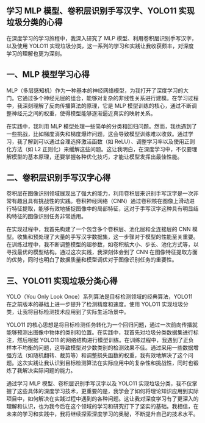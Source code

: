 ## 学习 MLP 模型、卷积层识别手写汉字、YOLO11 实现垃圾分类的心得
在深度学习的学习旅程中，我深入研究了 MLP 模型、利用卷积层识别手写汉字，以及使用 YOLO11 实现垃圾分类，这一系列的学习和实践让我收获颇丰，对深度学习的理解也更为深刻。
## 一、MLP 模型学习心得
MLP（多层感知机）作为一种基本的神经网络模型，为我打开了深度学习的大门。它通过多个神经元层的组合，能够对复杂的非线性关系进行建模。在学习过程中，我深刻理解了反向传播算法的原理，它是 MLP 模型训练的核心，通过不断调整神经元之间的权重，使得模型能够逐渐逼近真实的映射关系。

在实践中，我利用 MLP 模型处理一些简单的分类和回归问题。然而，我也遇到了一些挑战，比如梯度消失和梯度爆炸问题，这会导致模型训练难以收敛。通过学习，我了解到可以通过合理选择激活函数（如 ReLU）、调整学习率以及使用正则化方法（如 L2 正则化）来缓解这些问题。这让我明白，在深度学习中，不仅要理解模型的基本原理，还要掌握各种优化技巧，才能让模型发挥出最佳性能。
## 二、卷积层识别手写汉字心得
卷积层在图像识别领域展现出了强大的能力，利用卷积层来识别手写汉字是一次非常有趣且具有挑战性的实践。卷积神经网络（CNN）通过卷积核在图像上滑动进行特征提取，能够有效地捕捉图像中的局部特征，这对于手写汉字这种具有明显结构特征的图像识别任务非常适用。

在实现过程中，我首先构建了一个包含多个卷积层、池化层和全连接层的 CNN 模型。收集和预处理了大量的手写汉字数据集，这一步骤对于模型的性能至关重要。在训练过程中，我不断调整模型的超参数，如卷积核大小、步长、池化方式等，以寻找最优的模型结构。通过这次实践，我深刻体会到了 CNN 在图像特征提取方面的优势，同时也明白了数据质量和模型调优对于图像识别任务的重要性。
## 三、YOLO11 实现垃圾分类心得
YOLO（You Only Look Once）系列算法是目标检测领域的经典算法，YOLO11 在之前版本的基础上进一步提升了检测精度和速度。使用 YOLO11 实现垃圾分类，让我将目标检测技术应用到了实际生活场景中。

YOLO11 的核心思想是将目标检测任务转化为一个回归问题，通过一次前向传播就能够预测出图像中物体的类别和位置。在实践中，我首先对垃圾分类数据集进行标注，然后根据 YOLO11 的网络结构进行模型训练。在训练过程中，我遇到了正负样本不均衡的问题，这导致模型对少数类别的检测效果不佳。通过采用一些数据增强方法（如随机翻转、裁剪等）和调整损失函数的权重，我有效地解决了这个问题。这次实践让我认识到目标检测算法在实际应用中的复杂性和挑战性，同时也锻炼了我解决实际问题的能力。

通过学习 MLP 模型、卷积层识别手写汉字以及 YOLO11 实现垃圾分类，我不仅掌握了这些具体的深度学习技术，更重要的是，我学会了如何将理论知识应用到实际项目中，如何解决在实践过程中遇到的各种问题。这让我对深度学习有了更深入的理解和认识，也为我今后在这个领域的学习和研究打下了坚实的基础。我相信，在未来的学习和实践中，我将继续探索深度学习的奥秘，不断提升自己的技术水平。

